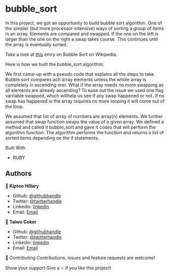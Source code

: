 # bubble_sort

In this project, we got an opportunity to build bubble sort algorithm. One of the simpler (but more processor-intensive) ways of sorting a group of items in an array.
Elements are compared and swapped. If the one on the left is larger than the one on the right a swap takes course. This continues until the array is eventually sorted.

Take a look at <a href="http://en.wikipedia.org/wiki/Bubble_sort">this</a> entry on Bubble Sort on Wikipedia.

Here is how we built the bubble_sort algorithm:

We first came-up with a pseudo code that explains all the steps to take. Bubble sort compares ach array elements
unless the whole array is completely in ascending orer.
What if the array needs no more swapping as all elements are already ascending?
To ease out the issue we used one flag varriable swapped, which willhelp us see if any swap happened or not. If no swap has happened ie the array requires no more looping it will come out of the loop.

We assumed that list of array of numbers are array(n) elements. We further assumed that swap function swaps the value of a given array. We defined a method and called it bubble_sort and gave it codes that will perform the algorithm function. The algorithm performs the function and returns a list of sorted items depending on the if statements.

Built With

- RUBY

## Authors

👤 **Kiptoo Hillary**

- Github: [@githubhandle](https://github.com/imhilla)
- Twitter: [@twitterhandle](https://twitter.com/hillarykiptoo_)
- Linkedin: [linkedin]()
- Email: [Email](hillaryodhiambo282@gmail.com)

👤 **Taiwo Coker**

- Github: [@githubhandle]()
- Twitter: [@twitterhandle]()
- Linkedin: [linkedin]()
- Email: [Email]()

🤝 Contributing
Contributions, issues and feature requests are welcome!

Show your support
Give a ⭐️ if you like this project!

